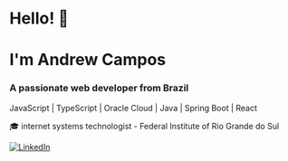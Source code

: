 # Hello! 👋

<h1>I'm Andrew Campos</h1>
<h3>A passionate web developer from Brazil</h3>

<p> JavaScript | TypeScript | Oracle Cloud | Java | Spring Boot | React </p>

🎓 internet systems technologist - Federal Institute of Rio Grande do Sul

[![LinkedIn](https://img.shields.io/badge/LinkedIn-%230077B5.svg?logo=linkedin&logoColor=white)](https://linkedin.com/in/andrew-campos-266bb420a) 
